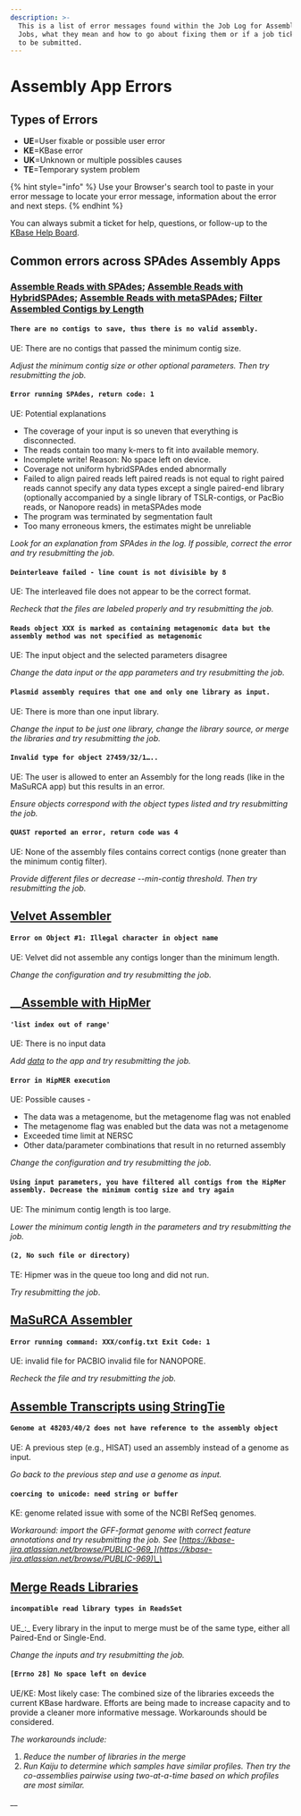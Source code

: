 ```yaml
---
description: >-
  This is a list of error messages found within the Job Log for Assembly App
  Jobs, what they mean and how to go about fixing them or if a job ticket needs
  to be submitted.
---
```


# Assembly App Errors

## **Types of Errors**

* **UE**=User fixable or possible user error
* **KE**=KBase error
* **UK**=Unknown or multiple possibles causes
* **TE**=Temporary system problem

{% hint style="info" %}
Use your Browser's search tool to paste in your error message to locate your error message, information about the error and next steps. 
{% endhint %}

You can always submit a ticket for help, questions, or follow-up to the [KBase Help Board](https://kbase-jira.atlassian.net/jira/your-work). 

## Common errors across SPAdes Assembly Apps

### [Assemble Reads with SPAdes](https://narrative.kbase.us/#catalog/apps/kb_SPAdes/run_SPAdes); [Assemble Reads with HybridSPAdes](https://narrative.kbase.us/#catalog/apps/kb_SPAdes/run_hybridSPAdes/release); [Assemble Reads with metaSPAdes](https://narrative.kbase.us/#catalog/apps/kb_SPAdes/run_metaSPAdes/release); [Filter Assembled Contigs by Length](https://narrative.kbase.us/#catalog/apps/kb_assembly_compare/run_filter_contigs_by_length)

#### `There are no contigs to save, thus there is no valid assembly.`  

UE: There are no contigs that passed the minimum contig size. 

_Adjust the minimum contig size or other optional parameters. Then try resubmitting the job._ 

#### `Error running SPAdes, return code: 1` 

UE: Potential explanations 

* The coverage of your input is so uneven that everything is disconnected. 
* The reads contain too many k-mers to fit into available memory. 
* Incomplete write! Reason: No space left on device. 
* Coverage not uniform hybridSPAdes ended abnormally 
* Failed to align paired reads left paired reads is not equal to right paired reads cannot specify any data types except a single paired-end library \(optionally accompanied by a single library of TSLR-contigs, or PacBio reads, or Nanopore reads\) in metaSPAdes mode 
* The program was terminated by segmentation fault 
* Too many erroneous kmers, the estimates might be unreliable

_Look for an explanation from SPAdes in the log. If possible, correct the error and try resubmitting the job._ 

#### `Deinterleave failed - line count is not divisible by 8` 

UE: The interleaved file does not appear to be the correct format. 

_Recheck that the files are labeled properly and try resubmitting the job._ 

#### `Reads object XXX is marked as containing metagenomic data but the assembly method was not specified as metagenomic` 

UE: The input object and the selected parameters disagree 

_Change the data input or the app parameters and try resubmitting the job._ 

#### `Plasmid assembly requires that one and only one library as input.` 

UE: There is more than one input library. 

_Change the input to be just one library, change the library source, or merge the libraries and try resubmitting the job._ 

#### `Invalid type for object 27459/32/1…..` 

UE: The user is allowed to enter an Assembly for the long reads \(like in the MaSuRCA app\) but this results in an error. 

_Ensure objects correspond with the object types listed and try resubmitting the job._ 

#### `QUAST reported an error, return code was 4` 

UE: None of the assembly files contains correct contigs \(none greater than the minimum contig filter\). 

_Provide different files or decrease --min-contig threshold. Then try resubmitting the job._ 

## [Velvet Assembler](https://narrative.kbase.us/#catalog/apps/Velvet/run_velvet)

#### `Error on Object #1: Illegal character in object name`

UE: Velvet did not assemble any contigs longer than the minimum length. 

_Change the configuration and try resubmitting the job._ 

## \_\_[Assemble with HipMer](https://narrative.kbase.us/#catalog/apps/hipmer/run_hipmer_hpc)

#### `'list index out of range'` 

UE: There is no input data 

_Add_ [_data_](../../getting-started/narrative-user-guide/add-data-to-your-narrative.md) _to the app and try resubmitting the job._ 

#### `Error in HipMER execution` 

UE: Possible causes - 

* The data was a metagenome, but the metagenome flag was not enabled 
* The  metagenome flag was enabled but the data was not a metagenome 
* Exceeded time limit at NERSC
* Other data/parameter combinations that result in no returned assembly

_Change the configuration and try resubmitting the job._ 

#### `Using input parameters, you have filtered all contigs from the HipMer assembly. Decrease the minimum contig size and try again`

UE: The minimum contig length is too large. 

_Lower the minimum contig length in the parameters and try resubmitting the job._ 

#### `(2, No such file or directory)` 

TE: Hipmer was in the queue too long and did not run. 

_Try resubmitting the job_. 

## [MaSuRCA Assembler](https://narrative.kbase.us/#catalog/apps/kb_MaSuRCA/run_masurca_assembler)

#### `Error running command: XXX/config.txt Exit Code: 1` 

UE: invalid file for PACBIO invalid file for NANOPORE.

_Recheck the file and try resubmitting the job._ 

## [Assemble Transcripts using StringTie](https://narrative.kbase.us/#catalog/apps/kb_stringtie/run_stringtie/)

#### `Genome at 48203/40/2 does not have reference to the assembly object` 

UE: A previous step \(e.g., HISAT\) used an assembly instead of a genome as input. 

_Go back to the previous step and use a genome as input._ 

#### `coercing to unicode: need string or buffer` 

KE: genome related issue with some of the NCBI RefSeq genomes. 

_Workaround: import the GFF-format genome with correct feature annotations and try resubmitting the job. See_ [_https://kbase-jira.atlassian.net/browse/PUBLIC-969_](https://kbase-jira.atlassian.net/browse/PUBLIC-969)\_\_

## [**Merge Reads Libraries**](https://narrative.kbase.us/#catalog/apps/kb_ReadsUtilities/KButil_Merge_MultipleReadsLibs_to_OneLibrary/)

#### `incompatible read library types in ReadsSet` 

UE_:_ Every library in the input to merge must be of the same type, either all Paired-End or Single-End. 

_Change the inputs and try resubmitting the job._

#### **`[Errno 28] No space left on device`**

UE/KE: Most likely case: The combined size of the libraries exceeds the current KBase hardware. Efforts are being made to increase capacity and to provide a cleaner more informative message. Workarounds should be considered.

_The  workarounds include:_  

1. _Reduce the number of libraries in the merge_
2. _Run Kaiju to determine which samples have similar profiles. Then try the co-assemblies pairwise using two-at-a-time based on which profiles are most similar._ 

  __

